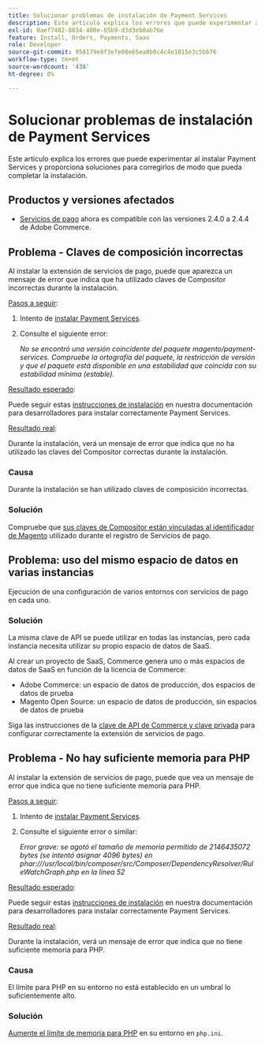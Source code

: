 ```yaml
---
title: Solucionar problemas de instalación de Payment Services
description: Este artículo explica los errores que puede experimentar al instalar Payment Services y proporciona soluciones para corregirlos de modo que pueda completar la instalación.
exl-id: 0aef7482-8834-400e-85b9-d3d3eb0ab76e
feature: Install, Orders, Payments, Saas
role: Developer
source-git-commit: 958179e0f3efe08e65ea8b0c4c4e1015e3c5bb76
workflow-type: tm+mt
source-wordcount: '438'
ht-degree: 0%

---
```


# Solucionar problemas de instalación de Payment Services

Este artículo explica los errores que puede experimentar al instalar Payment Services y proporciona soluciones para corregirlos de modo que pueda completar la instalación.

## Productos y versiones afectados

* [Servicios de pago](https://marketplace.magento.com/magento-payment-services.html) ahora es compatible con las versiones 2.4.0 a 2.4.4 de Adobe Commerce.

## Problema - Claves de composición incorrectas

Al instalar la extensión de servicios de pago, puede que aparezca un mensaje de error que indica que ha utilizado claves de Compositor incorrectas durante la instalación.

<u>Pasos a seguir</u>:

1. Intento de [instalar Payment Services](https://experienceleague.adobe.com/docs/commerce-merchant-services/payment-services/get-started/install.html).
1. Consulte el siguiente error:

   *No se encontró una versión coincidente del paquete magento/payment-services. Compruebe la ortografía del paquete, la restricción de versión y que el paquete está disponible en una estabilidad que coincida con su estabilidad mínima (estable).*

<u>Resultado esperado</u>:

Puede seguir estas [instrucciones de instalación](https://experienceleague.adobe.com/docs/commerce-merchant-services/payment-services/get-started/install.html) en nuestra documentación para desarrolladores para instalar correctamente Payment Services.

<u>Resultado real</u>:

Durante la instalación, verá un mensaje de error que indica que no ha utilizado las claves del Compositor correctas durante la instalación.

### Causa

Durante la instalación se han utilizado claves de composición incorrectas.

### Solución

Compruebe que [sus claves de Compositor están vinculadas al identificador de Magento](https://experienceleague.adobe.com/docs/commerce-merchant-services/payment-services/get-started/install.html#incorrect-composer-keys) utilizado durante el registro de Servicios de pago.

## Problema: uso del mismo espacio de datos en varias instancias

Ejecución de una configuración de varios entornos con servicios de pago en cada uno.

### Solución

La misma clave de API se puede utilizar en todas las instancias, pero cada instancia necesita utilizar su propio espacio de datos de SaaS.

Al crear un proyecto de SaaS, Commerce genera uno o más espacios de datos de SaaS en función de la licencia de Commerce:

* Adobe Commerce: un espacio de datos de producción, dos espacios de datos de prueba
* Magento Open Source: un espacio de datos de producción, sin espacios de datos de prueba

Siga las instrucciones de la [clave de API de Commerce y clave privada](https://experienceleague.adobe.com/docs/commerce-merchant-services/payment-services/get-started/connect.html#obtain-api-credentials) para configurar correctamente la extensión de servicios de pago.

## Problema - No hay suficiente memoria para PHP

Al instalar la extensión de servicios de pago, puede que vea un mensaje de error que indica que no tiene suficiente memoria para PHP.

<u>Pasos a seguir</u>:

1. Intento de [instalar Payment Services](https://experienceleague.adobe.com/docs/commerce-merchant-services/payment-services/get-started/install.html).
1. Consulte el siguiente error o similar:

   *Error grave: se agotó el tamaño de memoria permitido de 2146435072 bytes (se intentó asignar 4096 bytes) en phar:///usr/local/bin/composer/src/Composer/DependencyResolver/RuleWatchGraph.php en la línea 52*

<u>Resultado esperado</u>:

Puede seguir estas [instrucciones de instalación](https://experienceleague.adobe.com/docs/commerce-merchant-services/payment-services/get-started/install.html) en nuestra documentación para desarrolladores para instalar correctamente Payment Services.

<u>Resultado real</u>:

Durante la instalación, verá un mensaje de error que indica que no tiene suficiente memoria para PHP.

### Causa

El límite para PHP en su entorno no está establecido en un umbral lo suficientemente alto.

### Solución

[Aumente el límite de memoria para PHP](https://experienceleague.adobe.com/docs/commerce-merchant-services/payment-services/get-started/install.html#not-enough-memory-for-php) en su entorno en `php.ini`.
